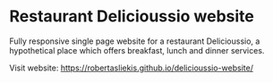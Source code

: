 # Restaurant Delicioussio website

Fully responsive single page website for a restaurant Delicioussio, a hypothetical place which offers breakfast, lunch and dinner services.

Visit website: https://robertasliekis.github.io/delicioussio-website/

